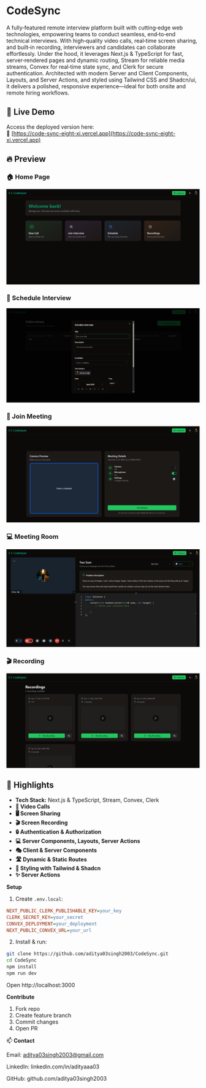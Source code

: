 # CodeSync  
A fully‑featured remote interview platform built with cutting‑edge web technologies, empowering teams to conduct seamless, end‑to‑end technical interviews. With high‑quality video calls, real‑time screen sharing, and built‑in recording, interviewers and candidates can collaborate effortlessly. Under the hood, it leverages Next.js & TypeScript for fast, server‑rendered pages and dynamic routing, Stream for reliable media streams, Convex for real‑time state sync, and Clerk for secure authentication. Architected with modern Server and Client Components, Layouts, and Server Actions, and styled using Tailwind CSS and Shadcn/ui, it delivers a polished, responsive experience—ideal for both onsite and remote hiring workflows.


## 🚀 Live Demo

Access the deployed version here:  
🔗 [https://code-sync-eight-xi.vercel.app](https://code-sync-eight-xi.vercel.app)



## 🔥 Preview

### 🏠 Home Page
![Home Page](public/screenshots/Home_Page.png)

### 📅 Schedule Interview
![Schedule Interview](public/screenshots/Schedule_Interview.png)

### 🔗 Join Meeting
![Join Meeting](public/screenshots/Join_Meeting.png)

### 💻 Meeting Room
![Meeting Room](public/screenshots/Meeting_Room.png)

### 🎬 Recording
![Recording](public/screenshots/Recording.png)

## 🚀 Highlights

- **Tech Stack:** Next.js & TypeScript, Stream, Convex, Clerk  
- **🎥 Video Calls**  
- **🖥️ Screen Sharing**  
- **🎬 Screen Recording**  
- **🔒 Authentication & Authorization**  
- **💻 Server Components, Layouts, Server Actions**  
- **🎭 Client & Server Components**  
- **🛣️ Dynamic & Static Routes**  
- **🎨 Styling with Tailwind & Shadcn**  
- **✨ Server Actions**

**Setup**  
1. Create `.env.local`:  
```ini
NEXT_PUBLIC_CLERK_PUBLISHABLE_KEY=your_key
CLERK_SECRET_KEY=your_secret
CONVEX_DEPLOYMENT=your_deployment
NEXT_PUBLIC_CONVEX_URL=your_url
```  
2. Install & run:  
```bash
git clone https://github.com/aditya03singh2003/CodeSync.git
cd CodeSync
npm install
npm run dev
```  
Open http://localhost:3000  

**Contribute**  
1. Fork repo  
2. Create feature branch  
3. Commit changes  
4. Open PR  

  
📫 **Contact**

Email: aditya03singh2003@gmail.com

LinkedIn: linkedin.com/in/adityaaa03

GitHub: github.com/aditya03singh2003

